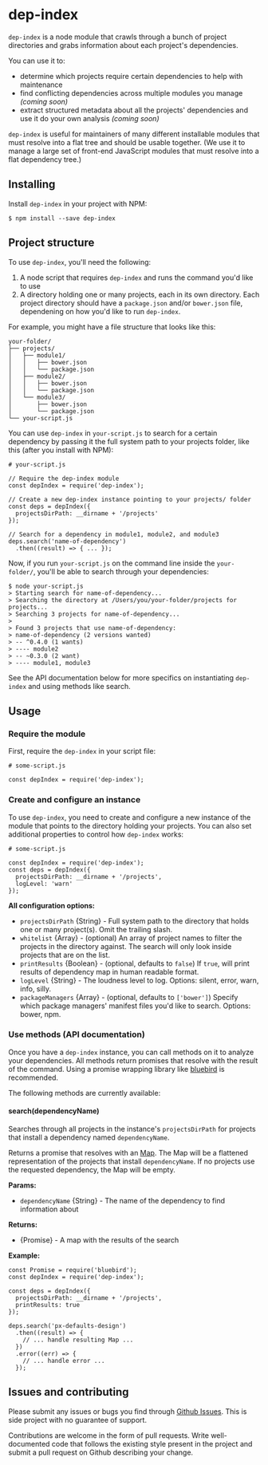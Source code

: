 dep-index
==========

`dep-index` is a node module that crawls through a bunch of project directories and grabs information about each project's dependencies.

You can use it to:

* determine which projects require certain dependencies to help with maintenance
* find conflicting dependencies across multiple modules you manage *(coming soon)*
* extract structured metadata about all the projects' dependencies and use it do your own analysis *(coming soon)*

`dep-index` is useful for maintainers of many different installable modules that must resolve into a flat tree and should be usable together. (We use it to manage a large set of front-end JavaScript modules that must resolve into a flat dependency tree.)

## Installing

Install `dep-index` in your project with NPM:

```
$ npm install --save dep-index
```

## Project structure

To use `dep-index`, you'll need the following:

1. A node script that requires `dep-index` and runs the command you'd like to use
2. A directory holding one or many projects, each in its own directory. Each project directory should have a `package.json` and/or `bower.json` file, dependening on how you'd like to run `dep-index`.

For example, you might have a file structure that looks like this:

```
your-folder/
├── projects/
│   ├── module1/
│   │   ├── bower.json
│   │   └── package.json
│   ├── module2/
│   │   ├── bower.json
│   │   └── package.json
│   └── module3/
│       ├── bower.json
│       └── package.json
└── your-script.js
```

You can use `dep-index` in `your-script.js` to search for a certain dependency by passing it the full system path to your projects folder, like this (after you install with NPM):

```
# your-script.js

// Require the dep-index module
const depIndex = require('dep-index');

// Create a new dep-index instance pointing to your projects/ folder
const deps = depIndex({
  projectsDirPath: __dirname + '/projects'
});

// Search for a dependency in module1, module2, and module3
deps.search('name-of-dependency')
  .then((result) => { ... });

```

Now, if you run `your-script.js` on the command line inside the `your-folder/`, you'll be able to search through your dependencies:

```
$ node your-script.js
> Starting search for name-of-dependency...
> Searching the directory at /Users/you/your-folder/projects for projects...
> Searching 3 projects for name-of-dependency...
>
> Found 3 projects that use name-of-dependency:
> name-of-dependency (2 versions wanted)
> -- ^0.4.0 (1 wants)
> ---- module2
> -- ~0.3.0 (2 want)
> ---- module1, module3
```


See the API documentation below for more specifics on instantiating `dep-index` and using methods like search.

## Usage

### Require the module

First, require the `dep-index` in your script file:

```
# some-script.js

const depIndex = require('dep-index');
```

### Create and configure an instance

To use `dep-index`, you need to create and configure a new instance of the module that points to the directory holding your projects. You can also set additional properties to control how `dep-index` works:

```
# some-script.js

const depIndex = require('dep-index');
const deps = depIndex({
  projectsDirPath: __dirname + '/projects',
  logLevel: 'warn'
});
```

**All configuration options:**

* `projectsDirPath` {String} - Full system path to the directory that holds one or many project(s). Omit the trailing slash.
* `whitelist` {Array} - (optional) An array of project names to filter the projects in the directory against. The search will only look inside projects that are on the list.
* `printResults` {Boolean} - (optional, defaults to `false`) If `true`, will print results of dependency map in human readable format.
* `logLevel` {String} - The loudness level to log. Options: silent, error, warn, info, silly.
* `packageManagers` {Array} - (optional, defaults to `['bower']`) Specify which package managers' manifest files you'd like to search. Options: bower, npm.

### Use methods (API documentation)

Once you have a `dep-index` instance, you can call methods on it to analyze your dependencies. All methods return promises that resolve with the result of the command. Using a promise wrapping library like [bluebird](https://github.com/petkaantonov/bluebird) is recommended.

The following methods are currently available:

#### search(dependencyName)

Searches through all projects in the instance's `projectsDirPath` for projects that install a dependency named `dependencyName`.

Returns a promise that resolves with an [Map](https://developer.mozilla.org/en-US/docs/Web/JavaScript/Reference/Global_Objects/Map). The Map will be a flattened representation of the projects that install `dependencyName`. If no projects use the requested dependency, the Map will be empty.

**Params:**
* `dependencyName` {String} - The name of the dependency to find information about

**Returns:**
* {Promise} - A map with the results of the search

**Example:**
```
const Promise = require('bluebird');
const depIndex = require('dep-index');

const deps = depIndex({
  projectsDirPath: __dirname + '/projects',
  printResults: true
});

deps.search('px-defaults-design')
  .then((result) => {
    // ... handle resulting Map ...
  })
  .error((err) => {
    // ... handle error ...
  });
```

## Issues and contributing

Please submit any issues or bugs you find through [Github Issues](https://github.com/davidrleonard/dep-index/issues). This is side project with no guarantee of support.

Contributions are welcome in the form of pull requests. Write well-documented code that follows the existing style present in the project and submit a pull request on Github describing your change.
